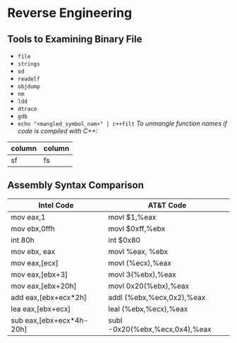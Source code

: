 Reverse Engineering
===

## Tools to Examining Binary File

- `file`
- `strings`
- `od`
- `readelf`
- `objdump`
- `nm`
- `ldd`
- `dtrace`
- `gdb`
- `echo "<mangled_symbol_nam>" | c++filt` _To unmangle function names if code is compiled with C++:_


| column | column |
|--------|--------|
| sf       |        fs|


## Assembly Syntax Comparison

|       Intel Code             |      AT&T Code                     
|------------------------------|-------------------------------------
| mov     eax,1				   |  movl    $1,%eax                   
| mov     ebx,0ffh             |  movl    $0xff,%ebx                   
| int     80h                  |  int     $0x80                        
| mov     ebx, eax             |  movl    %eax, %ebx                
| mov     eax,[ecx]            |  movl    (%ecx),%eax               
| mov     eax,[ebx+3]          |  movl    3(%ebx),%eax               
| mov     eax,[ebx+20h]        |  movl    0x20(%ebx),%eax           
| add     eax,[ebx+ecx*2h]     |  addl    (%ebx,%ecx,0x2),%eax      
| lea     eax,[ebx+ecx]        |  leal    (%ebx,%ecx),%eax          
| sub     eax,[ebx+ecx*4h-20h] |  subl    -0x20(%ebx,%ecx,0x4),%eax 
